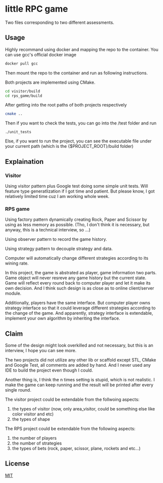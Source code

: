 # little RPC game

Two files corresponding to two different assessments.

## Usage

Highly recommand using docker and mapping the repo to the container.
You can use gcc's official docker image

```bash
docker pull gcc
```
Then mount the repo to the container and run as following instructions.

Both projects are implemented using CMake. 

```bash
cd visitor/build
cd rps_game/build
```
After getting into the root paths of both projects respectively
```bash
cmake ..
```
Then if you want to check the tests, you can go into the /test folder and run
```
./unit_tests
```
Else, if you want to run the project, you can see the executable file under your current path (which is the {$PROJECT_ROOT}/build folder)

## Explaination

### Visitor

Using visitor pattern plus Google test doing some simple unit tests.
Will feature type generatlization if I got time and patient.
But please know, I got relatively limited time cuz I am working whole week.

### RPS game

Using factory pattern dynamically creating Rock, Paper and Scissor by using as less memory as possible. (Tho, I don't think it is necessary, but anyway, this is a technical interview, so ...)

Using observer pattern to record the game history.

Using strategy pattern to decouple strategy and data.

Computer will automatically change different strategies according to its wining rate.

In this project, the game is abstrated as player, game information two parts. Game object will never resreve any game history but the current state. Game will reflect every round back to computer player and let it make its own decision. And I think such design is as close as to online client/server module.

Additionally, players have the same interface. But computer player owns strategy interface so that it could leverage different strategies according to the change of the game. And apparently, strategy interface is extendable, implement your own algorithm by inheriting the interface.

## Claim
Some of the design might look overkilled and not necessary, but this is an interview, I hope you can see more.

The two projects did not utilize any other lib or scaffold except STL, CMake and Google Test, all comments are added by hand. And I never used any IDE to build the project even though I could.

Another thing is, I think the n times setting is stupid, which is not realistic. I make the game can keep running and the result will be printed after every single round.

The visitor project could be extendable from the follwoing aspects:
1. the types of visitor (now, only area_visitor, could be something else like color visitor and etc)
2. the types of shape

The RPS project could be extendable from the following aspects:

1. the number of players
2. the number of strategies
3. the types of bets (rock, paper, scissor, plane, rockets and etc...)

## License
[MIT](https://choosealicense.com/licenses/mit/)
